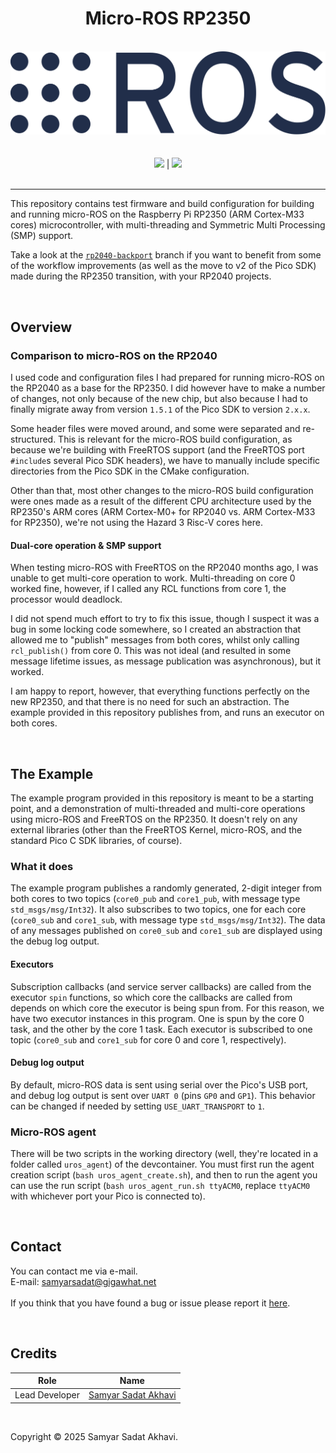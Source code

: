 <h1 align="center">Micro-ROS RP2350</h1>

<p align="center">
	<br>
	<a href="https://www.ros.org"><img src="https://github.com/samyarsadat/ROS-Robot/raw/stage-1/assets/logos/ROS_logo.svg"></a><br>
	<br>
	<br>
	<a href="LICENSE"><img src="https://img.shields.io/github/license/samyarsadat/Micro-ROS-RP2350?color=blue"></a>
	|
	<a href="../../issues"><img src="https://img.shields.io/github/issues/samyarsadat/Micro-ROS-RP2350"></a>
	<br><br>
</p>

----
This repository contains test firmware and build configuration for building and running micro-ROS on the Raspberry Pi RP2350 (ARM Cortex-M33 cores) microcontroller, with multi-threading and Symmetric Multi Processing (SMP) support.

Take a look at the [`rp2040-backport`](https://github.com/samyarsadat/Micro-ROS-RP2350/tree/rp2040-backport) branch if you want to benefit from some of the workflow improvements (as well as the move to v2 of the Pico SDK) made during the RP2350 transition, with your RP2040 projects.

<br>

## Overview

### Comparison to micro-ROS on the RP2040
I used code and configuration files I had prepared for running micro-ROS on the RP2040 as a base for the RP2350. I did however have to make a number of changes, not only because of the new chip, but also because I had to finally migrate away from version `1.5.1` of the Pico SDK to version `2.x.x`.

Some header files were moved around, and some were separated and re-structured. This is relevant for the micro-ROS build configuration, as because we're building with FreeRTOS support (and the FreeRTOS port `#include`s several Pico SDK headers), we have to manually include specific directories from the Pico SDK in the CMake configuration.

Other than that, most other changes to the micro-ROS build configuration were ones made as a result of the different CPU architecture used by the RP2350's ARM cores (ARM Cortex-M0+ for RP2040 vs. ARM Cortex-M33 for RP2350), we're not using the Hazard 3 Risc-V cores here.

#### Dual-core operation & SMP support
When testing micro-ROS with FreeRTOS on the RP2040 months ago, I was unable to get multi-core operation to work. Multi-threading on core 0 worked fine, however, if I called any RCL functions from core 1, the processor would deadlock. 

I did not spend much effort to try to fix this issue, though I suspect it was a bug in some locking code somewhere, so I created an abstraction that allowed me to "publish" messages from both cores, whilst only calling `rcl_publish()` from core 0. This was not ideal (and resulted in some message lifetime issues, as message publication was asynchronous), but it worked.

I am happy to report, however, that everything functions perfectly on the new RP2350, and that there is no need for such an abstraction. The example provided in this repository publishes from, and runs an executor on both cores.

<br>

## The Example
The example program provided in this repository is meant to be a starting point, and a demonstration of multi-threaded and multi-core operations using micro-ROS and FreeRTOS on the RP2350. It doesn't rely on any external libraries (other than the FreeRTOS Kernel, micro-ROS, and the standard Pico C SDK libraries, of course).

### What it does
The example program publishes a randomly generated, 2-digit integer from both cores to two topics (`core0_pub` and `core1_pub`, with message type `std_msgs/msg/Int32`). It also subscribes to two topics, one for each core (`core0_sub` and `core1_sub`, with message type `std_msgs/msg/Int32`). The data of any messages published on `core0_sub` and `core1_sub` are displayed using the debug log output.

#### Executors
Subscription callbacks (and service server callbacks) are called from the executor `spin` functions, so which core the callbacks are called from depends on which core the executor is being spun from. For this reason, we have two executor instances in this program. One is spun by the core 0 task, and the other by the core 1 task. Each executor is subscribed to one topic (`core0_sub` and `core1_sub` for core 0 and core 1, respectively).

#### Debug log output
By default, micro-ROS data is sent using serial over the Pico's USB port, and debug log output is sent over `UART 0` (pins `GP0` and `GP1`). This behavior can be changed if needed by setting `USE_UART_TRANSPORT` to `1`.

### Micro-ROS agent
There will be two scripts in the working directory (well, they're located in a folder called `uros_agent`) of the devcontainer. You must first run the agent creation script (`bash uros_agent_create.sh`), and then to run the agent you can use the run script (`bash uros_agent_run.sh ttyACM0`, replace `ttyACM0` with whichever port your Pico is connected to).

<br>

## Contact
You can contact me via e-mail.<br>
E-mail: samyarsadat@gigawhat.net<br>
<br>
If you think that you have found a bug or issue please report it <a href="../../issues">here</a>.

<br>


## Credits
| Role           | Name                                                             |
| -------------- | ---------------------------------------------------------------- |
| Lead Developer | <a href="https://github.com/samyarsadat">Samyar Sadat Akhavi</a> |

<br>

Copyright © 2025 Samyar Sadat Akhavi.